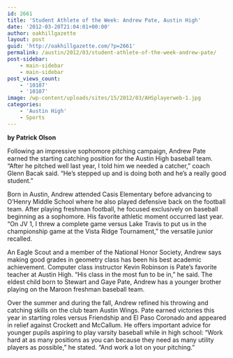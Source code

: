 ```yaml
---
id: 2661
title: 'Student Athlete of the Week: Andrew Pate, Austin High'
date: '2012-03-20T21:04:01+00:00'
author: oakhillgazette
layout: post
guid: 'http://oakhillgazette.com/?p=2661'
permalink: /austin/2012/03/student-athlete-of-the-week-andrew-pate/
post-sidebar:
    - main-sidebar
    - main-sidebar
post_views_count:
    - '10107'
    - '10107'
image: /wp-content/uploads/sites/15/2012/03/AHSplayerweb-1.jpg
categories:
    - 'Austin High'
    - Sports
---
```


**by Patrick Olson**

Following an impressive sophomore pitching campaign, Andrew Pate earned the starting catching position for the Austin High baseball team. “After he pitched well last year, I told him we needed a catcher,” coach Glenn Bacak said. “He’s stepped up and is doing both and he’s a really good student.”

Born in Austin, Andrew attended Casis Elementary before advancing to O’Henry Middle School where he also played defensive back on the football team. After playing freshman football, he focused exclusively on baseball beginning as a sophomore. His favorite athletic moment occurred last year. “On JV 1, I threw a complete game versus Lake Travis to put us in the championship game at the Vista Ridge Tournament,” the versatile junior recalled.

An Eagle Scout and a member of the National Honor Society, Andrew says making good grades in geometry class has been his best academic achievement. Computer class instructor Kevin Robinson is Pate’s favorite teacher at Austin High. “His class in the most fun to be in,” he said. The eldest child born to Stewart and Gaye Pate, Andrew has a younger brother playing on the Maroon freshman baseball team.

Over the summer and during the fall, Andrew refined his throwing and catching skills on the club team Austin Wings. Pate earned victories this year in starting roles versus Friendship and El Paso Coronado and appeared in relief against Crockett and McCallum. He offers important advice for younger pupils aspiring to play varsity baseball while in high school: “Work hard at as many positions as you can because they need as many utility players as possible,” he stated. “And work a lot on your pitching.”